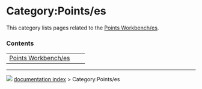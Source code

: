 # Category:Points/es
This category lists pages related to the [Points Workbench/es](Points_Workbench/es.md).

### Contents

|     |     |     |
| --- | --- | --- |
| [Points Workbench/es](Points_Workbench/es.md) |



---
![](images/Right_arrow.png) [documentation index](../README.md) > Category:Points/es
